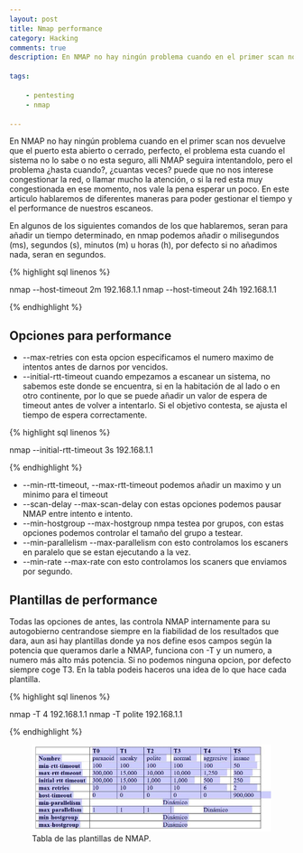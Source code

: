 ```yaml
---
layout: post
title: Nmap performance
category: Hacking
comments: true
description: En NMAP no hay ningún problema cuando en el primer scan nos devuelve que el puerto esta abierto o cerrado, perfecto, el problema esta cuando el sistema no lo sabe o no esta seguro, alli NMAP seguira intentandolo, pero el problema ¿hasta cuando?, ¿cuantas veces? puede que no nos interese congestionar la red, o llamar mucho la atención, o si la red esta muy congestionada en ese momento, nos vale la pena esperar un poco. En este articulo hablaremos de diferentes maneras para poder gestionar el tiempo y el performance de nuestros escaneos.

tags:   

    - pentesting
    - nmap

---
```


En NMAP no hay ningún problema cuando en el primer scan nos devuelve que el puerto esta abierto o cerrado, perfecto, el problema esta cuando el sistema no lo sabe o no esta seguro, alli NMAP seguira intentandolo, pero el problema ¿hasta cuando?, ¿cuantas veces? puede que no nos interese congestionar la red, o llamar mucho la atención, o si la red esta muy congestionada en ese momento, nos vale la pena esperar un poco. En este articulo hablaremos de diferentes maneras para poder gestionar el tiempo y el performance de nuestros escaneos.

En algunos de los siguientes comandos de los que hablaremos, seran para añadir un tiempo determinado, en nmap podemos añadir o milisegundos (ms), segundos (s), minutos (m) u horas (h), por defecto si no añadimos nada, seran en segundos.

{% highlight sql linenos %}

nmap --host-timeout 2m 192.168.1.1
nmap --host-timeout 24h 192.168.1.1

{% endhighlight %}

## Opciones para performance


* --max-retries con esta opcion especificamos el numero maximo de intentos antes de darnos por vencidos.
* --initial-rtt-timeout cuando empezamos a escanear un sistema, no sabemos este donde se encuentra, si en la habitación de al lado o en otro continente, por lo que se puede añadir un valor de espera de timeout antes de volver a intentarlo. Si el objetivo contesta, se ajusta el tiempo de espera correctamente.

{% highlight sql linenos %}

nmap --initial-rtt-timeout 3s 192.168.1.1

{% endhighlight %}

* --min-rtt-timeout, --max-rtt-timeout podemos añadir un maximo y un minimo para el timeout 
* --scan-delay --max-scan-delay con estas opciones podemos pausar NMAP entre intento e intento.
* --min-hostgroup --max-hostgroup nmpa testea por grupos, con estas opciones podemos controlar el tamaño del grupo a testear.
* --min-parallelism --max-parallelism con esto controlamos los escaners en paralelo que se estan ejecutando a la vez.
* --min-rate --max-rate con esto controlamos los scaners que enviamos por segundo.

## Plantillas de performance

Todas las opciones de antes, las controla NMAP internamente para su autogobierno centrandose siempre en la fiabilidad de los resultados que dara, aun asi hay plantillas donde ya nos define esos campos según la potencia que queramos darle a NMAP, funciona con -T y un numero, a numero más alto más potencia. 
Si no podemos ninguna opcion, por defecto siempre coge T3.
En la tabla podeis haceros una idea de lo que hace cada plantilla.


{% highlight sql linenos %}

nmap -T 4 192.168.1.1
nmap -T polite 192.168.1.1

{% endhighlight %}


<figure>
<img alt="Tabla de las plantillas de NMAP" src="/resources/images/nmap-templates.jpg"/>
<figcaption>
Tabla de las plantillas de NMAP. 
</figcaption>
</figure>
